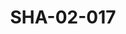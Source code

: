 ---
pid: SHA-02-017
title: SHA-02-017
language: ar
original_label: 
rights: شرحبيل احمد
location_of_original: شرحبيل احمد
photographer_or_studio: 
scanned_from: photograph 12.2 by 16.4
_date: '1962'
location: اثيوبيا، اديس ابابا
description: البعثة والاخرين في السفارة السوداني او في بيت السفير
additional_notes: 
permission_display: 'yes'
on_server: 'no'
on_website: 'no'
permalink: /photopages/ar/SHA-02-017
layout: photo-page
---
